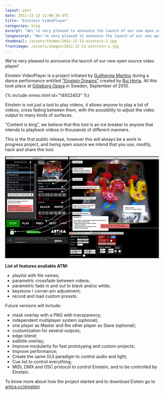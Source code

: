 ```yaml
---
layout: post
date: 2011-12-13 12:06:34 UTC
title: "Einstein VideoPlayer"
categories: blog
excerpt: "We\'re very pleased to announce the launch of our new open source video player!"
longexcerpt: "We\'re very pleased to announce the launch of our new open source video player! Einstein VideoPlayer is a project initiated by Guilherme Martins during a dance performance entitled “Einstein Dreams” created by Rui Horta. All this took place at Göteborg Opera in Sweden, September of 2010."
thumbnail: /assets/thumbs/2011-12-13-einstein-1.jpg
frontimage: /assets/images/2011-12-13-einstein-1.jpg
---
```


We're very pleased to announce the launch of our new open source video player!

Einstein VideoPlayer is a project initiated by [Guilherme Martins][1] during a dance performance entitled [“Einstein Dreams”][2] created by [Rui Horta][4]. All this took place at [Göteborg Opera][3] in Sweden, September of 2010.

{% include vimeo.html id="14922453" %}

Einstein is not just a tool to play videos, it allows anyone to play a list of videos, cross fading between them, with the possibility to adjust the video output to many kinds of surfaces.

“Content is king”, we believe that this tool is an ice breaker to anyone that intends to playback videos in thousands of different manners.

This is the first public release, however this will always be a work in progress project, and being open source we intend that you use, modify, hack and share this tool.

![](/assets/images/2011-12-13-einstein-1.jpg)

**List of features available ATM:**

- playlist with file names;
- parametric crossfade between videos;
- parametric fade in and out to black and/or white;
- keystone / corner-pin adjustment;
- record and load custom presets.

Future versions will include:

- mask overlay with a PNG with transparency;
- independent multiplayer system (optional);
- one player as Master and the other player as Slave (optional);
- customization for several outputs;
- edge-blend;
- subtitle overlay;
- Improve modularity for fast prototyping and custom projects;
- Improve performance;
- Create the same GUI paradigm to control audio and light;
- Cue list to control everything;
- MIDI, DMX and OSC protocol to control Einstein, and to be controlled by Einstein.

To know more about how the project started and to download Eistein go to [artica.cc/einstein][5]

[1]: http://lab.guilhermemartins.net/
[2]: http://en.opera.se/forestallningar/einstein-and-the-guest-house-2010-2011/
[3]: http://en.opera.se/
[4]: http://www.oespacodotempo.pt/pt/esp_tem.php?idpan=rui
[5]: http://artica.cc/products/#einstein